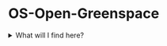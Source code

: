 # OS-Open-Greenspace

<details>
<summary>What will I find here?</summary>
<br>
Within each product repository you will find:
<br> 
<br>
<ul>
 <li><b>Styling</b> – Top level folder containing all things related to the styling, Stylesheets, LYR files, fonts etc.</li>
 <li><b>SQL</b> – Top level folder containing core SQL files for that product</li>
 <li><b>Data Translating</b> – Top lovel folder contains README. file about all the different tools that can be used on this product</li> 
    <ul>
      <li><b>GFS</b> - GFS files for Data Loaders and GML datasets</li>
      <li><b>Code</b> – Awk and python code</li>
      <li><b>FME</b> – FME workbenches</li>
    </ul>
 <li><b>Sample Code</b> – Sample code or demos for that product</li>
 <li><b>Schemas</b> - Old & new updated schema versions</li>
</ul>

</details>

